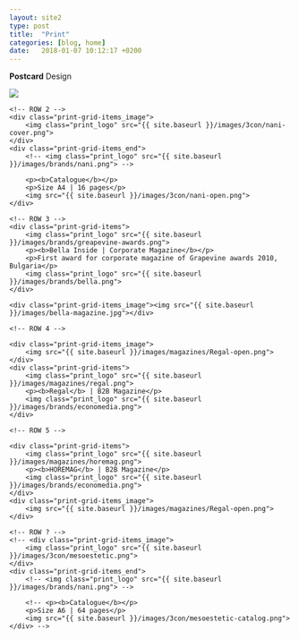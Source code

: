 ```yaml
---
layout: site2
type: post
title:  "Print"
categories: [blog, home]
date:   2018-01-07 10:12:17 +0200
---
```


<div class="print-grid">
	<!-- ROW 1 -->
	<div class="print-grid-items">
		<!-- <img src="{{ site.baseurl }}/images/brands/kukui-logo.png"> -->
		<p><b>Postcard</b> Design</p>
	</div>
	<div class="print-grid-items_image">
		<img src="{{ site.baseurl }}/images/postcards-pattern.png">
	</div>

	<!-- ROW 2 -->
	<div class="print-grid-items_image">
		<img class="print_logo" src="{{ site.baseurl }}/images/3con/nani-cover.png">
	</div>
	<div class="print-grid-items_end">
		<!-- <img class="print_logo" src="{{ site.baseurl }}/images/brands/nani.png"> -->

		<p><b>Catalogue</b></p>
		<p>Size A4 | 16 pages</p>
		<img src="{{ site.baseurl }}/images/3con/nani-open.png">
	</div>

	<!-- ROW 3 -->
	<div class="print-grid-items">
		<img class="print_logo" src="{{ site.baseurl }}/images/brands/greapevine-awards.png">
		<p><b>Bella Inside | Corporate Magazine</b></p>
		<p>First award for corporate magazine of Grapevine awards 2010, Bulgaria</p>
		<img class="print_logo" src="{{ site.baseurl }}/images/brands/bella.png">
	</div>

	<div class="print-grid-items_image"><img src="{{ site.baseurl }}/images/bella-magazine.jpg"></div>

	<!-- ROW 4 -->

	<div class="print-grid-items_image">
		<img src="{{ site.baseurl }}/images/magazines/Regal-open.png">
	</div>
	<div class="print-grid-items">
		<img class="print_logo" src="{{ site.baseurl }}/images/magazines/regal.png">
		<p><b>Regal</b> | B2B Magazine</p>
		<img class="print_logo" src="{{ site.baseurl }}/images/brands/economedia.png">
	</div>

	<!-- ROW 5 -->

	<div class="print-grid-items">
		<img class="print_logo" src="{{ site.baseurl }}/images/magazines/horemag.png">
		<p><b>HOREMAG</b> | B2B Magazine</p>
		<img class="print_logo" src="{{ site.baseurl }}/images/brands/economedia.png">
	</div>
	<div class="print-grid-items_image">
		<img src="{{ site.baseurl }}/images/magazines/Regal-open.png">
	</div>

	<!-- ROW ? -->
	<!-- <div class="print-grid-items_image">
		<img class="print_logo" src="{{ site.baseurl }}/images/3con/mesoestetic.png">
	</div>
	<div class="print-grid-items_end">
		<!-- <img class="print_logo" src="{{ site.baseurl }}/images/brands/nani.png"> -->

		<!-- <p><b>Catalogue</b></p>
		<p>Size A6 | 64 pages</p>
		<img src="{{ site.baseurl }}/images/3con/mesoestetic-catalog.png">
	</div> -->

</div>
